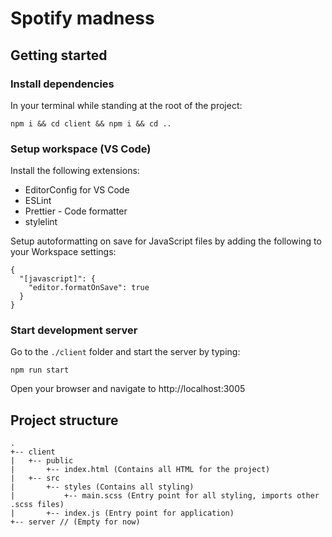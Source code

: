 # Spotify madness

## Getting started
### Install dependencies
In your terminal while standing at the root of the project:
```
npm i && cd client && npm i && cd ..
```

### Setup workspace (VS Code)
Install the following extensions:
* EditorConfig for VS Code
* ESLint
* Prettier - Code formatter
* stylelint

Setup autoformatting on save for JavaScript files by adding the following to your Workspace settings:
```
{
  "[javascript]": {
    "editor.formatOnSave": true
  }
}
```

### Start development server
Go to the `./client` folder and start the server by typing:
```
npm run start
```
Open your browser and navigate to http://localhost:3005

## Project structure

```
.
+-- client
|   +-- public
|       +-- index.html (Contains all HTML for the project)
|   +-- src
|       +-- styles (Contains all styling)
|           +-- main.scss (Entry point for all styling, imports other .scss files)
|       +-- index.js (Entry point for application)
+-- server // (Empty for now)
```

